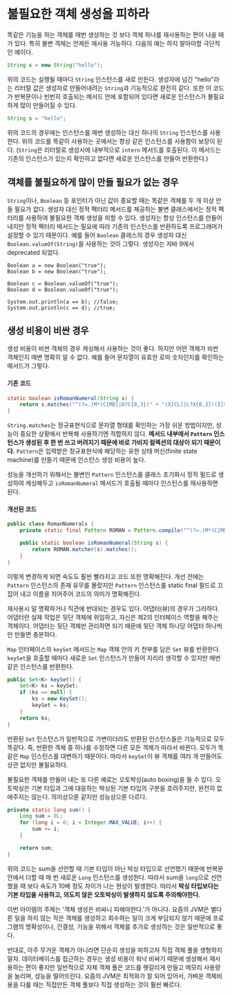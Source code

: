 # 불필요한 객체 생성을 피하라

똑같은 기능을 하는 객체를 매번 생성하는 것 보다 객체 하나를 재사용하는 편이 나을 때가 있다. 특히 불변 객체는 언제든 재사용 가능하다. 다음의 예는 하지 말아야할 극단적인 예이다.

~~~java
String s = new String("hello");
~~~

위의 코드는 실행될 때마다 `String` 인스턴스를 새로 만든다. 생성자에 넘긴 "hello"라는 리터럴 값은 생성자로 만들어내려는 `String`과 기능적으로 완전히 같다. 또한 이 코드가 반복문이나 빈번히 호출되는 메서드 안에 포함되어 있다면 새로운 인스턴스가 불필요하게 많이 만들어질 수 있다.

~~~java
String s = "hello";
~~~

위의 코드의 경우에는 인스턴스를 매번 생성하는 대신 하나의 `String` 인스턴스를 사용한다. 위의 코드를 똑같이 사용하는 곳에서는 항상 같은 인스턴스를 사용함이 보장이 된다. (`String`은 리터럴로 생성시에 내부적으로 `intern` 메서드를 호출된다. 이 메서드는 기존의 인스턴스가 있는지 확인하고 없다면 새로운 인스턴스를 만들어 반환한다.)

## 객체를 불필요하게 많이 만들 필요가 없는 경우

`String`이나, `Boolean` 등 포인터가 아닌 값이 중요할 때는 똑같은 객체를 두 개 이상 만들 필요가 없다. 생성자 대신 정적 팩터리 메서드를 제공하는 불변 클래스에서는 정적 팩터리를 사용하여 불필요한 객체 생성을 피할 수 있다. 생성자는 항상 인스턴스를 만들어 내지만 정적 팩터리 메서드는 필요에 따라 기존의 인스턴스를 반환하도록 프로그래머가 설정할 수 있기 때문이다. 예를 들어 `Boolean` 클래스의 경우 생성자 대신 `Boolean.valueOf(String)`을 사용하는 것이 그렇다. 생성자는 자바 9에서 deprecated 되었다.

~~~
Boolean a = new Boolean("true");
Boolean b = new Boolean("true");

Boolean c = Boolean.valueOf("true");
Boolean d = Boolean.valueOf("true");

System.out.println(a == b); //false;
System.out.println(c == d); //true;
~~~

## 생성 비용이 비싼 경우

생성 비용이 비싼 객체의 경우 캐싱해서 사용하는 것이 좋다. 하지만 어떤 객체가 비싼 객체인지 매변 명확히 알 수 없다. 예를 들어 문자열이 유효한 로마 숫자인지를 확인하는 메서드가 그렇다.

#### 기존 코드
~~~java
static boolean isRomanNumeral(String s) {
    return s.matches("^(?=.)M*(C[MD]|D?C{0,3})" + "(X[CL]|L?X{0,3})(I[XV]|V?I{0,3})$");
}
~~~

`String.matches`는 정규표현식으로 문자열 형태를 확인하는 가장 쉬운 방법이지만, 성능이 중요한 상황에서 반복해 사용하기엔 적합하지 않다. **메서드 내부에서 `Pattern` 인스턴스가 생성된 후 한 번 쓰고 버려지기 때문에 바로 가비지 컬렉션의 대상이 되기 때문이다.** `Pattern`은 입력받은 정규표현식에 해당하는 유한 상태 머신(finite state machine)를 만들기 때문에 인스턴스 생성 비용이 높다.

성능을 개선하기 위해서는 불변인 `Pattern` 인스턴스를 클래스 초기화시 정적 필드로 생성하여 캐싱해두고 `isRomanNumeral` 메서드가 호출될 때마다 인스턴스를 재사용하면 된다.

#### 개선된 코드
~~~java
public class RomanNumerals {
    private static final Pattern ROMAN = Pattern.compile("^(?=.)M*(C[MD]|D?C{0,3})" + "(X[CL]|L?X{0,3})(I[XV]|V?I{0,3})$");

    public static boolean isRomanNumeral(String s) {
        return ROMAN.matcher(s).matches();
    }
}
~~~

이렇게 변경하게 되면 속도도 훨씬 빨라지고 코드 또한 명확해진다. 개선 전에는 `Pattern` 인스턴스의 존재 유무를 몰랐지만 `Pattern` 인스턴스를 static final 필드로 끄집어 내고 이름을 지어주어 코드의 의미가 명확해진다.

재사용시 덜 명확하거나 직관에 반대되는 경우도 있다. 어댑터(뷰)의 경우가 그러하다. 어댑터란 실제 작업은 뒷단 객체에 위임하고, 자신은 제2의 인터페이스 역할을 해주는 객체이다. 어댑터는 뒷단 객체만 관리하면 되기 때문에 뒷단 객체 하나당 어댑터 하나씩만 만들면 충분하다. 

`Map` 인터페이스의 `keySet` 메서드는 `Map` 객체 안의 키 전부를 담은 `Set` 뷰를 반환한다. `keySet`을 호출할 때마다 새로운 `Set` 인스턴스가 만들어 지리라 생각할 수 있지만 매번 같은 인스턴스를 반환한다. 

~~~java
public Set<K> keySet() {
    Set<K> ks = keySet;
    if (ks == null) {
        ks = new KeySet();
        keySet = ks;
    }
    return ks;
}
~~~

반환된 `Set` 인스턴스가 일반적으로 가변이더라도 반환된 인스턴스들은 기능적으로 모두 똑같다. 즉, 반환한 객체 중 하나를 수정하면 다른 모든 객체가 따라서 바뀐다. 모두가 똑같은 `Map` 인스턴스를 대변하기 때문이다. 따라서 `keySet`이 뷰 객체를 여러 개 만들어도 상관 없지만 불필요하다.

불필요한 객체를 만들어 내는 또 다른 예로는 오토박싱(auto boxing)을 들 수 있다. 오토박싱은 기본 타입과 그에 대응하는 박싱된 기본 타입의 구분을 흐려주지만, 완전히 없애주지는 않는다. 의미상으론 같지만 성능상으론 다르다.

~~~java
private static long sum() {
    Long sum = 0L;
    for (long i = 0; i < Integer.MAX_VALUE; i++) {
        sum += i;
    }

    return sum;
}
~~~

위의 코드는 sum을 선언할 때 기본 타입이 아닌 박싱 타입으로 선언했기 때문에 반복문 안에서 더할 때 매 번 새로운 `Long` 인스턴스를 생성한다. 따라서 sum을 `long`으로 선언했을 때 보다 속도가 10배 정도 차이가 나는 현상이 발생한다. 따라서 **박싱 타입보다는 기본 타입을 사용하고, 의도치 않은 오토박싱이 발생하지 않도록 주의해야한다.**

이번 아이템의 주제는 '객체 생성은 비싸니 피헤야한다.'가 아니다. 요즘의 JVM은 별다른 일을 하지 않는 작은 객체를 생성하고 회수하는 일이 크게 부담되지 않기 때문에 프로그램의 명확성이나, 간결성, 기능을 위해서 객체를 추가로 생성하는 것은 일반적으로 좋다.

반대로, 아주 무거운 객체가 아니라면 단순히 생성을 피하고자 직접 객체 풀을 생헝하지 말자. 데이터베이스를 접근하는 경우는 생성 비용이 워낙 비싸기 때문에 생성해서 재사용하는 편이 좋지만 일반적으로 자체 객체 풀은 코드를 헷갈리게 만들고 메모리 사용량을 늘리며, 성능을 떨어뜨린다. 요즘의 JVM은 최적화가 잘 되어 있어서, 가벼운 객체비용을 다룰 때는 직접만든 객체 풀보다 직접 생성하는 것이 훨씬 빠르다.